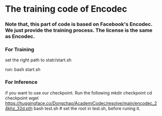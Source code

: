 # The training code of Encodec

### Note that, this part of code is based on Facebook's Encodec. We just provide the training process. The license is the same as Encodec.

### For Training
set the right path to statr/start.sh

run: bash start.sh

### For Inference
if you want to use our checkpoint. Run the following 
mkdir checkpoint
cd checkpoint
wget https://huggingface.co/Dongchao/AcademiCodec/resolve/main/encodec_24khz_32d.pth
bash test.sh    # set the root in test.sh, before runing it.